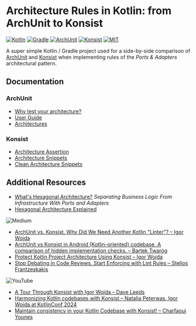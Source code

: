 # Architecture Rules in Kotlin: from ArchUnit to Konsist

[![Kotlin](https://img.shields.io/badge/Kotlin-2.0.20-blue.svg?logo=kotlin&style=flat&labelColor=30373d)](https://github.com/JetBrains/kotlin/releases/tag/v2.0.20)
[![Gradle](https://img.shields.io/badge/Gradle-8.10.1-blue.svg?logo=gradle&logoColor=3cb5c2&style=flat&labelColor=30373d)](https://docs.gradle.org/8.10.1/release-notes.html)
[![ArchUnit](https://img.shields.io/badge/ArchUnit-1.3.0-blue.svg?logo=apachemaven&logoColor=d84531&style=flat&labelColor=30373d)](https://mvnrepository.com/artifact/com.tngtech.archunit/archunit/1.3.0)
[![Konsist](https://img.shields.io/badge/Konsist-0.16.1-blue.svg?logo=apachemaven&logoColor=d84531&style=flat&labelColor=30373d)](https://mvnrepository.com/artifact/com.lemonappdev/konsist/0.16.1)
[![MIT](https://img.shields.io/badge/License-MIT-blue.svg?logo=spdx&style=flat&labelColor=30373d)](https://github.com/franckrasolo/archunit-to-konsist/blob/trunk/LICENSE)

A super simple Kotlin / Gradle project used for a side-by-side comparison of
[ArchUnit](https://www.archunit.org/about) and [Konsist](https://docs.konsist.lemonappdev.com/)
when implementing rules of the _Ports & Adapters_ architectural pattern.

## Documentation

### ArchUnit

- [Why test your architecture?](https://www.archunit.org/motivation)
- [User Guide](https://www.archunit.org/userguide/html/000_Index.html)
- [Architectures](https://www.archunit.org/userguide/html/000_Index.html#_architectures)

### Konsist

- [Architecture Assertion](https://docs.konsist.lemonappdev.com/writing-tests/architecture-assert)
- [Architecture Snippets](https://docs.konsist.lemonappdev.com/inspiration/snippets/architecture-snippets)
- [Clean Architecture Snippets](https://docs.konsist.lemonappdev.com/inspiration/snippets/clean-architecture-snippets)

## Additional Resources

- [What's Hexagonal Architecture?](https://medium.com/@luishrsoares/whats-hexagonal-architecture-6da22d4ab600)
  _Separating Business Logic From Infrastructure With Ports and Adapters_
- [Hexagonal Architecture Explained](https://www.arhohuttunen.com/hexagonal-architecture/)

![Medium](https://img.shields.io/badge/Medium-1A1A1A.svg?style=for-the-adge&logo=Medium&logoColor=white)

- [ArchUnit vs. Konsist. Why Did We Need Another Kotlin "Linter"? – Igor Wojda](https://proandroiddev.com/archunit-vs-konsist-why-did-we-need-another-linter-972c4ff2622d)
- [ArchUnit vs Konsist in Android (Kotlin-oriented) codebase. A comparison of hidden implementation checks. – Bartek Twaróg](https://medium.com/the-house-of-code/archunit-vs-konsist-in-android-kotlin-oriented-codebase-b72c6c698b0b)
- [Protect Kotlin Project Architecture Using Konsist – Igor Wojda](https://proandroiddev.com/protect-kotlin-project-architecture-using-konsist-3bfbe1ad0eea)
- [Stop Debating in Code Reviews. Start Enforcing with Lint Rules – Stelios Frantzeskakis](https://proandroiddev.com/stop-debating-in-code-reviews-start-enforcing-with-lint-rules-6632c907ea94)

![YouTube](https://img.shields.io/badge/YouTube-FF0000.svg?style=for-the-badge&logo=YouTube&logoColor=white)

- [A Tour Through Konsist with Igor Wojda – Dave Leeds](https://youtu.be/AlYTvzwZOc4)
- [Harmonizing Kotlin codebases with Konsist – Natalia Peterwas, Igor Wojda at KotlinConf 2024](https://youtu.be/3qbKYSI1u1k)
- [Maintain consistency in your Kotlin Codebase with Konsist! – Charfaoui Younes](https://youtu.be/WrGuZ9fgWBg)
